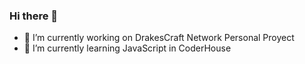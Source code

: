 ### Hi there 👋



- 🔭 I’m currently working on DrakesCraft Network Personal Proyect
- 🌱 I’m currently learning JavaScript in CoderHouse

